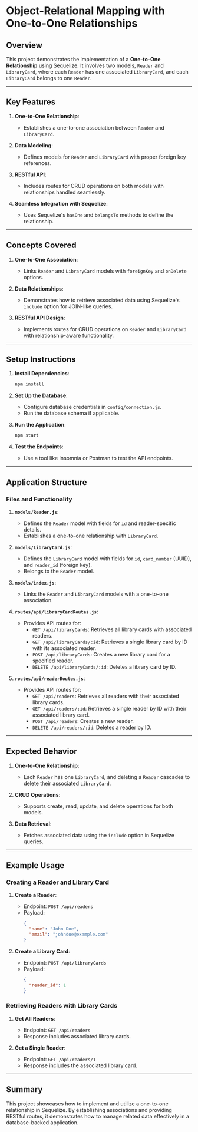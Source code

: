 # Object-Relational Mapping with One-to-One Relationships

## Overview

This project demonstrates the implementation of a **One-to-One Relationship** using Sequelize. It involves two models, `Reader` and `LibraryCard`, where each `Reader` has one associated `LibraryCard`, and each `LibraryCard` belongs to one `Reader`.

---

## Key Features

1. **One-to-One Relationship**:

   - Establishes a one-to-one association between `Reader` and `LibraryCard`.

2. **Data Modeling**:

   - Defines models for `Reader` and `LibraryCard` with proper foreign key references.

3. **RESTful API**:

   - Includes routes for CRUD operations on both models with relationships handled seamlessly.

4. **Seamless Integration with Sequelize**:
   - Uses Sequelize's `hasOne` and `belongsTo` methods to define the relationship.

---

## Concepts Covered

1. **One-to-One Association**:

   - Links `Reader` and `LibraryCard` models with `foreignKey` and `onDelete` options.

2. **Data Relationships**:

   - Demonstrates how to retrieve associated data using Sequelize's `include` option for JOIN-like queries.

3. **RESTful API Design**:
   - Implements routes for CRUD operations on `Reader` and `LibraryCard` with relationship-aware functionality.

---

## Setup Instructions

1. **Install Dependencies**:

   ```bash
   npm install
   ```

2. **Set Up the Database**:

   - Configure database credentials in `config/connection.js`.
   - Run the database schema if applicable.

3. **Run the Application**:

   ```bash
   npm start
   ```

4. **Test the Endpoints**:

   - Use a tool like Insomnia or Postman to test the API endpoints.

---

## Application Structure

### **Files and Functionality**

1. **`models/Reader.js`**:

   - Defines the `Reader` model with fields for `id` and reader-specific details.
   - Establishes a one-to-one relationship with `LibraryCard`.

2. **`models/LibraryCard.js`**:

   - Defines the `LibraryCard` model with fields for `id`, `card_number` (UUID), and `reader_id` (foreign key).
   - Belongs to the `Reader` model.

3. **`models/index.js`**:

   - Links the `Reader` and `LibraryCard` models with a one-to-one association.

4. **`routes/api/libraryCardRoutes.js`**:

   - Provides API routes for:
     - `GET /api/libraryCards`: Retrieves all library cards with associated readers.
     - `GET /api/libraryCards/:id`: Retrieves a single library card by ID with its associated reader.
     - `POST /api/libraryCards`: Creates a new library card for a specified reader.
     - `DELETE /api/libraryCards/:id`: Deletes a library card by ID.

5. **`routes/api/readerRoutes.js`**:
   - Provides API routes for:
     - `GET /api/readers`: Retrieves all readers with their associated library cards.
     - `GET /api/readers/:id`: Retrieves a single reader by ID with their associated library card.
     - `POST /api/readers`: Creates a new reader.
     - `DELETE /api/readers/:id`: Deletes a reader by ID.

---

## Expected Behavior

1. **One-to-One Relationship**:

   - Each `Reader` has one `LibraryCard`, and deleting a `Reader` cascades to delete their associated `LibraryCard`.

2. **CRUD Operations**:

   - Supports create, read, update, and delete operations for both models.

3. **Data Retrieval**:
   - Fetches associated data using the `include` option in Sequelize queries.

---

## Example Usage

### **Creating a Reader and Library Card**

1. **Create a Reader**:

   - Endpoint: `POST /api/readers`
   - Payload:
     ```json
     {
       "name": "John Doe",
       "email": "johndoe@example.com"
     }
     ```

2. **Create a Library Card**:
   - Endpoint: `POST /api/libraryCards`
   - Payload:
     ```json
     {
       "reader_id": 1
     }
     ```

### **Retrieving Readers with Library Cards**

1. **Get All Readers**:

   - Endpoint: `GET /api/readers`
   - Response includes associated library cards.

2. **Get a Single Reader**:
   - Endpoint: `GET /api/readers/1`
   - Response includes the associated library card.

---

## Summary

This project showcases how to implement and utilize a one-to-one relationship in Sequelize. By establishing associations and providing RESTful routes, it demonstrates how to manage related data effectively in a database-backed application.
